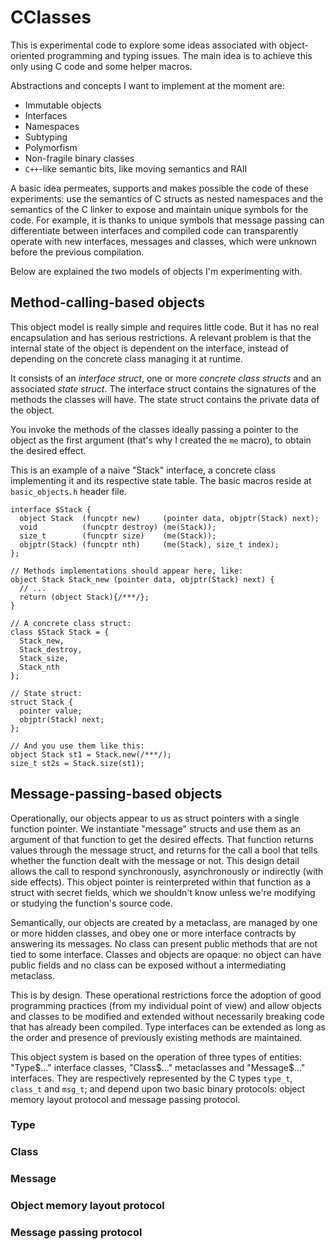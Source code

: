 # CClasses
This is experimental code to explore some ideas associated with object-oriented
programming and typing issues. The main idea is to achieve this only using C
code and some helper macros.

Abstractions and concepts I want to implement at the moment are:
* Immutable objects
* Interfaces
* Namespaces
* Subtyping
* Polymorfism
* Non-fragile binary classes
* `C++`-like semantic bits, like moving semantics and RAII

A basic idea permeates, supports and makes possible the code of these
experiments: use the semantics of C structs as nested namespaces and the
semantics of the C linker to expose and maintain unique symbols for the code.
For example, it is thanks to unique symbols that message passing can
differentiate between interfaces and compiled code can transparently operate
with new interfaces, messages and classes, which were unknown before the
previous compilation.

Below are explained the two models of objects I'm experimenting with.

## Method-calling-based objects
This object model is really simple and requires little code. But it has no real
encapsulation and has serious restrictions. A relevant problem is that the
internal state of the object is dependent on the interface, instead of depending
on the concrete class managing it at runtime.

It consists of an *interface struct*, one or more *concrete class structs* and
an associated *state struct*. The interface struct contains the signatures of
the methods the classes will have. The state struct contains the private data of
the object.

You invoke the methods of the classes ideally passing a pointer to the object as
the first argument (that's why I created the `me` macro), to obtain the desired
effect.

This is an example of a naive "Stack" interface, a concrete class implementing
it and its respective state table. The basic macros reside at `basic_objects.h`
header file.

```
interface $Stack {
  object Stack  (funcptr new)     (pointer data, objptr(Stack) next);
  void          (funcptr destroy) (me(Stack));
  size_t        (funcptr size)    (me(Stack));
  objptr(Stack) (funcptr nth)     (me(Stack), size_t index);
};

// Methods implementations should appear here, like:
object Stack Stack_new (pointer data, objptr(Stack) next) {
  // ...
  return (object Stack){/***/};
}

// A concrete class struct:
class $Stack Stack = {
  Stack_new,
  Stack_destroy,
  Stack_size,
  Stack_nth
};

// State struct:
struct Stack {
  pointer value;
  objptr(Stack) next;
};

// And you use them like this:
object Stack st1 = Stack.new(/***/);
size_t st2s = Stack.size(st1);
```

## Message-passing-based objects
Operationally, our objects appear to us as struct pointers with a single
function pointer. We instantiate "message" structs and use them as an argument
of that function to get the desired effects. That function returns values
through the message struct, and returns for the call a bool that tells whether
the function dealt with the message or not. This design detail allows the call
to respond synchronously, asynchronously or indirectly (with side effects). This
object pointer is reinterpreted within that function as a struct with secret
fields, which we shouldn't know unless we're modifying or studying the
function's source code.

Semantically, our objects are created by a metaclass, are managed by one or more
hidden classes, and obey one or more interface contracts by answering its
messages. No class can present public methods that are not tied to some
interface. Classes and objects are opaque: no object can have public fields and
no class can be exposed without a intermediating metaclass.

This is by design. These operational restrictions force the adoption of good
programming practices (from my individual point of view) and allow objects and
classes to be modified and extended without necessarily breaking code that has
already been compiled. Type interfaces can be extended as long as the order and
presence of previously existing methods are maintained.

This object system is based on the operation of three types of entities:
"Type$..." interface classes, "Class$..." metaclasses and "Message$..."
interfaces. They are respectively represented by the C types `type_t`, `class_t`
and `msg_t`; and depend upon two basic binary protocols: object memory layout
protocol and message passing protocol.

### Type


### Class


### Message


### Object memory layout protocol


### Message passing protocol


